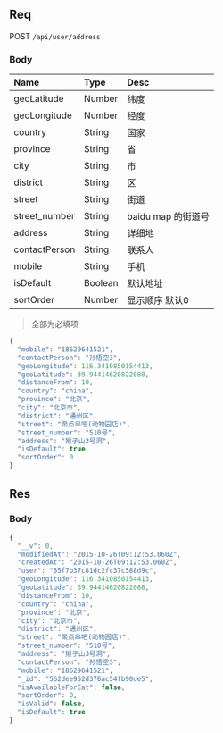 ## Req

POST `/api/user/address`

### Body

| Name              | Type   | Desc   |
|:-------           |:-------|:-------|
|  geoLatitude      | Number | 纬度     |
|  geoLongitude     | Number | 经度     |
|  country          | String | 国家     |
|  province         | String | 省       |
|  city             | String | 市       |
|  district         | String | 区       |
|  street           | String | 街道     |
|  street_number    | String | baidu map 的街道号      |
|  address          | String | 详细地        |
|  contactPerson    | String | 联系人        |
|  mobile           | String | 手机          |
|  isDefault        | Boolean| 默认地址      |
|  sortOrder        | Number | 显示顺序 默认0 |

> 全部为必填项

```js
{
  "mobile": "18629641521",
  "contactPerson": "孙悟空3",
  "geoLongitude": 116.3410850154413,
  "geoLatitude": 39.94414620822088,
  "distanceFrom": 10,
  "country": "china",
  "province": "北京",
  "city": "北京市",
  "district": "通州区",
  "street": "聚点串吧(动物园店)",
  "street_number": "510号",
  "address": "猴子山3号洞",
  "isDefault": true,
  "sortOrder": 0
}
```

## Res
### Body
```js
{
  "__v": 0,
  "modifiedAt": "2015-10-26T09:12:53.060Z",
  "createdAt": "2015-10-26T09:12:53.060Z",
  "user": "55f7b37c81dc2fc37c588d9c",
  "geoLongitude": 116.3410850154413,
  "geoLatitude": 39.94414620822088,
  "distanceFrom": 10,
  "country": "china",
  "province": "北京",
  "city": "北京市",
  "district": "通州区",
  "street": "聚点串吧(动物园店)",
  "street_number": "510号",
  "address": "猴子山3号洞",
  "contactPerson": "孙悟空3",
  "mobile": "18629641521",
  "_id": "562dee952d376ac54fb90de5",
  "isAvailableForEat": false,
  "sortOrder": 0,
  "isValid": false,
  "isDefault": true
}
```
